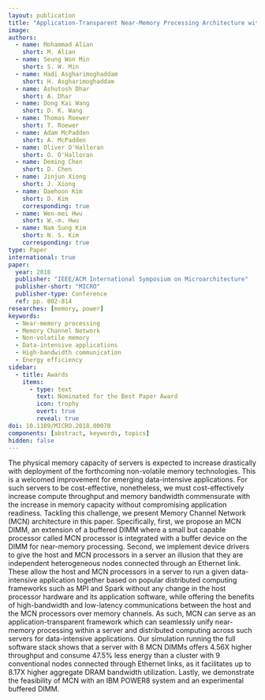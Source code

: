 ```yaml
---
layout: publication
title: "Application-Transparent Near-Memory Processing Architecture with Memory Channel Network"
image:
authors:
  - name: Mohammad Alian
    short: M. Alian
  - name: Seung Won Min
    short: S. W. Min
  - name: Hadi Asgharimoghaddam
    short: H. Asgharimoghaddam
  - name: Ashutosh Dhar
    short: A. Dhar
  - name: Dong Kai Wang
    short: D. K. Wang
  - name: Thomas Roewer
    short: T. Roewer
  - name: Adam McPadden
    short: A. McPadden
  - name: Oliver O'Halloran
    short: O. O'Halloran
  - name: Deming Chen
    short: D. Chen
  - name: Jinjun Xiong
    short: J. Xiong
  - name: Daehoon Kim
    short: D. Kim
    corresponding: true
  - name: Wen-mei Hwu
    short: W.-m. Hwu
  - name: Nam Sung Kim
    short: N. S. Kim
    corresponding: true
type: Paper
international: true
paper: 
  year: 2018
  publisher: "IEEE/ACM International Symposium on Microarchitecture"
  publisher-short: "MICRO"
  publisher-type: Conference
  ref: pp. 802-814
researches: [memory, power]
keywords:
  - Near-memory processing
  - Memory Channel Network
  - Non-volatile memory
  - Data-intensive applications
  - High-bandwidth communication
  - Energy efficiency
sidebar:
  - title: Awards
    items:
      - type: text
        text: Nominated for the Best Paper Award
        icon: trophy
        overt: true
        reveal: true
doi: 10.1109/MICRO.2018.00070
components: [abstract, keywords, topics]
hidden: false
---
```


The physical memory capacity of servers is expected to increase drastically with deployment of the forthcoming non-volatile memory technologies. This is a welcomed improvement for emerging data-intensive applications. For such servers to be cost-effective, nonetheless, we must cost-effectively increase compute throughput and memory bandwidth commensurate with the increase in memory capacity without compromising application readiness. Tackling this challenge, we present Memory Channel Network (MCN) architecture in this paper. Specifically, first, we propose an MCN DIMM, an extension of a buffered DIMM where a small but capable processor called MCN processor is integrated with a buffer device on the DIMM for near-memory processing. Second, we implement device drivers to give the host and MCN processors in a server an illusion that they are independent heterogeneous nodes connected through an Ethernet link. These allow the host and MCN processors in a server to run a given data-intensive application together based on popular distributed computing frameworks such as MPI and Spark without any change in the host processor hardware and its application software, while offering the benefits of high-bandwidth and low-latency communications between the host and the MCN processors over memory channels. As such, MCN can serve as an application-transparent framework which can seamlessly unify near-memory processing within a server and distributed computing across such servers for data-intensive applications. Our simulation running the full software stack shows that a server with 8 MCN DIMMs offers 4.56X higher throughput and consume 47.5% less energy than a cluster with 9 conventional nodes connected through Ethernet links, as it facilitates up to 8.17X higher aggregate DRAM bandwidth utilization. Lastly, we demonstrate the feasibility of MCN with an IBM POWER8 system and an experimental buffered DIMM.